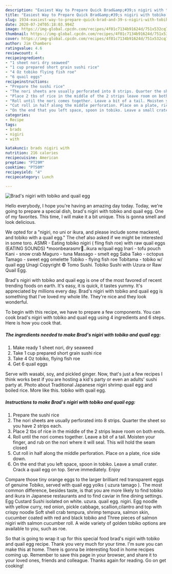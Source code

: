 ```yaml
---
description: "Easiest Way to Prepare Quick Brad&amp;#39;s nigiri with tobiko and quail egg"
title: "Easiest Way to Prepare Quick Brad&amp;#39;s nigiri with tobiko and quail egg"
slug: 1934-easiest-way-to-prepare-quick-brad-and-39-s-nigiri-with-tobiko-and-quail-egg
date: 2020-07-24T05:18:03.994Z
image: https://img-global.cpcdn.com/recipes/4f01c7134b91624d/751x532cq70/brads-nigiri-with-tobiko-and-quail-egg-recipe-main-photo.jpg
thumbnail: https://img-global.cpcdn.com/recipes/4f01c7134b91624d/751x532cq70/brads-nigiri-with-tobiko-and-quail-egg-recipe-main-photo.jpg
cover: https://img-global.cpcdn.com/recipes/4f01c7134b91624d/751x532cq70/brads-nigiri-with-tobiko-and-quail-egg-recipe-main-photo.jpg
author: Jim Chambers
ratingvalue: 4.6
reviewcount: 4
recipeingredient:
- "1 sheet nori dry seaweed"
- "1 cup prepared short grain sushi rice"
- "4 Oz tobiko flying fish roe"
- "6 quail eggs"
recipeinstructions:
- "Prepare the sushi rice"
- "The nori sheets are usually perforated into 8 strips. Quarter the sheet so you have 2 strips each."
- "Place 2 tbs of rice in the middle of the 2 strips leave room on both ends."
- "Roll until the nori comes together. Leave a bit of a tail. Moisten your finger, and rub on the nori where it will seal. This will hold the seam closed"
- "Cut roll in half along the middle perforation. Place on a plate, rice side down."
- "On the end that you left space, spoon in tobiko. Leave a small crater. Crack a quail egg on top. Serve immediately. Enjoy"
categories:
- Recipe
tags:
- brads
- nigiri
- with

katakunci: brads nigiri with 
nutrition: 216 calories
recipecuisine: American
preptime: "PT29M"
cooktime: "PT50M"
recipeyield: "4"
recipecategory: Lunch

---
```



![Brad&#39;s nigiri with tobiko and quail egg](https://img-global.cpcdn.com/recipes/4f01c7134b91624d/751x532cq70/brads-nigiri-with-tobiko-and-quail-egg-recipe-main-photo.jpg)

Hello everybody, I hope you're having an amazing day today. Today, we're going to prepare a special dish, brad&#39;s nigiri with tobiko and quail egg. One of my favorites. This time, I will make it a bit unique. This is gonna smell and look delicious.

We opted for a &#34;nigiri, no uni or ikura, and please include some mackerel, and tobiko with a quail egg.&#34; The chef also asked if we might be interested in some toro. ASMR - Eating tobiko nigiri ( fling fish roe) with raw quail eggs (EATING SOUNDS) *moonbearasmr🐻..ikura w/quail egg Inari - tofu pouch Kani - snow crab Maguro - tuna Massago - smelt egg Saba Tako - octopus Tamago - sweet egg omelette Tobiko - flying fish roe Tobitama - tobiko w/ quail egg Unagi Copyright © Tomo Sushi. Tobiko Sushi with Uzura or Raw Quail Egg.

Brad&#39;s nigiri with tobiko and quail egg is one of the most favored of recent trending foods on earth. It's easy, it is quick, it tastes yummy. It's appreciated by millions every day. Brad&#39;s nigiri with tobiko and quail egg is something that I've loved my whole life. They're nice and they look wonderful.


To begin with this recipe, we have to prepare a few components. You can cook brad&#39;s nigiri with tobiko and quail egg using 4 ingredients and 6 steps. Here is how you cook that.

<!--inarticleads1-->

##### The ingredients needed to make Brad&#39;s nigiri with tobiko and quail egg:

1. Make ready 1 sheet nori, dry seaweed
1. Take 1 cup prepared short grain sushi rice
1. Take 4 Oz tobiko, flying fish roe
1. Get 6 quail eggs


Serve with wasabi, soy, and pickled ginger. Now, that&#39;s just a few recipes I think works best if you are hosting a kid&#39;s party or even an adults&#39; sushi party at. Photo about Traditional Japanese nigiri shrimp quail egg and boiled rice. More like this. tobiko with quail egg. 

<!--inarticleads2-->

##### Instructions to make Brad&#39;s nigiri with tobiko and quail egg:

1. Prepare the sushi rice
1. The nori sheets are usually perforated into 8 strips. Quarter the sheet so you have 2 strips each.
1. Place 2 tbs of rice in the middle of the 2 strips leave room on both ends.
1. Roll until the nori comes together. Leave a bit of a tail. Moisten your finger, and rub on the nori where it will seal. This will hold the seam closed
1. Cut roll in half along the middle perforation. Place on a plate, rice side down.
1. On the end that you left space, spoon in tobiko. Leave a small crater. Crack a quail egg on top. Serve immediately. Enjoy


Compare those tiny orange eggs to the larger brilliant red transparent eggs of genuine Tobiko, served with quail egg yolks ( uzura tamago ). The most common difference, besides taste, is that you are more likely to find tobiko and ikura in Japanese restaurants and to find caviar in fine dining settings. Egg Custard Sushi isolated on white. uzura. quail egg. nigiri. Egg noodle with yellow curry, red onion, pickle cabbage, scallion,cilantro and top with crispy noodle Soft shell crab tempura, shrimp tempura, salmon skin, cucumber coated with red and black tobiko and Three pieces of salmon nigiri with salmon cucumber roll. A wide variety of golden tobiko options are available to you, such as roe. 

So that is going to wrap it up for this special food brad&#39;s nigiri with tobiko and quail egg recipe. Thank you very much for your time. I'm sure you can make this at home. There is gonna be interesting food in home recipes coming up. Remember to save this page in your browser, and share it to your loved ones, friends and colleague. Thanks again for reading. Go on get cooking!
